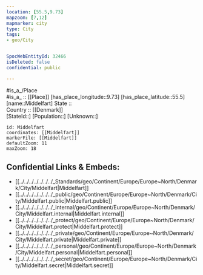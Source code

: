 ```yaml
---
location: [55.5,9.73] 
mapzoom: [7,12] 
mapmarker: city 
type: City
tags:
- geo/City


SpocWebEntityId: 32466
isDeleted: false
confidential: public

---
```

#is_a_/Place  
#is_a_ :: [[Place]] 
[has_place_longitude::9.73] 
[has_place_latitude::55.5] 
[name::Middelfart] 
State ::  
Country :: [[Denmark]]  
[StateId::] 
[Population::] 
[Unknown::] 


```leaflet
id: Middelfart
coordinates: [[Middelfart]] 
markerFile: [[Middelfart]] 
defaultZoom: 11 
maxZoom: 18
```


## Confidential Links & Embeds: 
- [[../../../../../../../_Standards/geo/Continent/Europe/Europe~North/Denmark/City/Middelfart|Middelfart]] 
- [[../../../../../../../_public/geo/Continent/Europe/Europe~North/Denmark/City/Middelfart.public|Middelfart.public]] 
- [[../../../../../../../_internal/geo/Continent/Europe/Europe~North/Denmark/City/Middelfart.internal|Middelfart.internal]] 
- [[../../../../../../../_protect/geo/Continent/Europe/Europe~North/Denmark/City/Middelfart.protect|Middelfart.protect]] 
- [[../../../../../../../_private/geo/Continent/Europe/Europe~North/Denmark/City/Middelfart.private|Middelfart.private]] 
- [[../../../../../../../_personal/geo/Continent/Europe/Europe~North/Denmark/City/Middelfart.personal|Middelfart.personal]] 
- [[../../../../../../../_secret/geo/Continent/Europe/Europe~North/Denmark/City/Middelfart.secret|Middelfart.secret]] 
